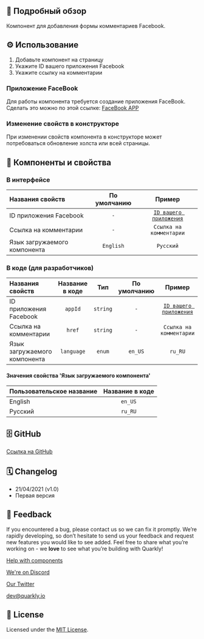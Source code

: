 ## 📖 Подробный обзор

Компонент для добавления формы комментариев Facebook.

## ⚙️ Использование

1.  Добавьте компонент на страницу
2.  Укажите ID вашего приложения Facebook
3.  Укажите ссылку на комментарии

### Приложение FaceBook

Для работы компонента требуется создание приложения FaceBook. Сделать это можно по этой ссылке: [FaceBook APP](https://developers.facebook.com/apps)

### Изменение свойств в конструкторе

При изменении свойств компонента в конструкторе может потребоваться обновление холста или всей страницы.

## 🧩 Компоненты и свойства

### В интерфейсе

| Названия свойств             | По умолчанию |                             Пример                             |
| :--------------------------- | :----------: | :------------------------------------------------------------: |
| ID приложения Facebook       |     `-`      | [`ID вашего приложения`](https://developers.facebook.com/apps) |
| Ссылка на комментарии        |     `-`      |                    `Ссылка на комментарии`                     |
| Язык загружаемого компонента |  `English`   |                           `Русский`                            |

### В коде (для разработчиков)

| Названия свойств             | Название в коде |   Тип    | По умолчанию |                             Пример                             |
| :--------------------------- | :-------------: | :------: | :----------: | :------------------------------------------------------------: |
| ID приложения Facebook       |     `appId`     | `string` |     `-`      | [`ID вашего приложения`](https://developers.facebook.com/apps) |
| Ссылка на комментарии        |     `href`      | `string` |     `-`      |                    `Ссылка на комментарии`                     |
| Язык загружаемого компонента |   `language`    |  `enum`  |   `en_US`    |                            `ru_RU`                             |

#### Значения свойства 'Язык загружаемого компонента'

| Пользовательское название | Название в коде |
| :------------------------ | :-------------: |
| English                   |     `en_US`     |
| Русский                   |     `ru_RU`     |

## 🗄 GitHub

[Ссылка на GitHub](https://github.com/quarkly/community-kit/blob/master/src/FbComment.js)

## 🗓 Changelog

-   21/04/2021 (v1.0)
-   Первая версия

## 📮 Feedback

If you encountered a bug, please contact us so we can fix it promptly. We’re rapidly developing, so don’t hesitate to send us your feedback and request new features you would like to see added. Feel free to share what you’re working on - we **love** to see what you’re building with Quarkly!

[Help with components](https://community.quarkly.io/c/requests/11)

[We're on Discord](https://discord.gg/f9KhSMGX)

[Our Twitter](https://twitter.com/quarklyapp)

[dev@quarkly.io](mailto:dev@quarkly.io)

## 📝 License

Licensed under the [MIT License](https://raw.githubusercontent.com/quarkly/community-kit/master/LICENSE).
